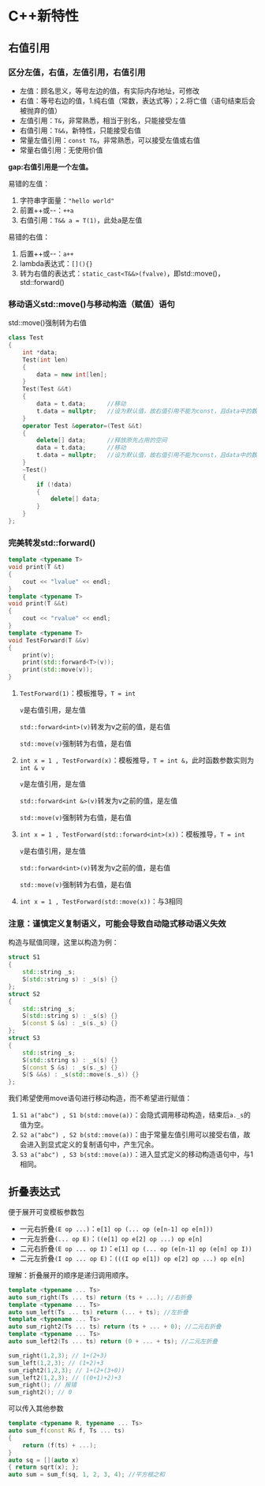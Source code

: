 # C++新特性

## 右值引用

### 区分左值，右值，左值引用，右值引用

- 左值：顾名思义，等号左边的值，有实际内存地址，可修改
- 右值：等号右边的值，1.纯右值（常数，表达式等）；2.将亡值（语句结束后会被抛弃的值）
- 左值引用：`T&`，非常熟悉，相当于别名，只能接受左值
- 右值引用：`T&&`，新特性，只能接受右值
- 常量左值引用：`const T&`，非常熟悉，可以接受左值或右值
- 常量右值引用：无使用价值

**gap:右值引用是一个左值。**

易错的左值：

1. 字符串字面量：`"hello world"`
2. 前置\+\+或\-\-：`++a`
3. 右值引用：`T&& a = T(1)`，此处a是左值

易错的右值：

1. 后置\+\+或\-\-：`a++`
2. lambda表达式：`[](){}`
3. 转为右值的表达式：`static_cast<T&&>(fvalve)`，即std::move()，std::forward()

### 移动语义std::move()与移动构造（赋值）语句

std::move()强制转为右值

```c++
class Test
{
    int *data;
    Test(int len)
    {
        data = new int[len];
    }
    Test(Test &&t)
    {
        data = t.data;		//移动
        t.data = nullptr;	//设为默认值，故右值引用不能为const，且data中的数据不会被释放。
    }
    operator Test &operator=(Test &&t)
    {
        delete[] data;		//释放原先占用的空间
        data = t.data;		//移动
        t.data = nullptr;	//设为默认值，故右值引用不能为const，且data中的数据不会被释放。
    }
    ~Test()
    {
        if (!data)
        {
            delete[] data;
        }
    }
};
```

### 完美转发std::forward()

```c++
template <typename T>
void print(T &t)
{
    cout << "lvalue" << endl;
}
template <typename T>
void print(T &&t)
{
    cout << "rvalue" << endl;
}
template <typename T>
void TestForward(T &&v)
{
    print(v);
    print(std::forward<T>(v));
    print(std::move(v));
}
```

1. `TestForward(1)`：模板推导，`T = int`

   `v`是右值引用，是左值

   `std::forward<int>(v)`转发为v之前的值，是右值

   `std::move(v)`强制转为右值，是右值

2. `int x = 1 , TestForward(x)`：模板推导，`T = int &`，此时函数参数实则为`int & v`

   `v`是左值引用，是左值

   `std::forward<int &>(v)`转发为v之前的值，是左值

   `std::move(v)`强制转为右值，是右值

3. `int x = 1 , TestForward(std::forward<int>(x))`：模板推导，`T = int`

   `v`是右值引用，是左值

   `std::forward<int>(v)`转发为v之前的值，是右值

   `std::move(v)`强制转为右值，是右值

4. `int x = 1 , TestForward(std::move(x))`：与3相同

### 注意：谨慎定义复制语义，可能会导致自动隐式移动语义失效

构造与赋值同理，这里以构造为例：

```c++
struct S1
{
    std::string _s;
    S(std::string s) : _s(s) {}
};
struct S2
{
    std::string _s;
    S(std::string s) : _s(s) {}
    S(const S &s) : _s(s._s) {}
};
struct S3
{
    std::string _s;
    S(std::string s) : _s(s) {}
    S(const S &s) : _s(s._s) {} 
    S(S &&s) : _s(std::move(s._s)) {}
};
```

我们希望使用move语句进行移动构造，而不希望进行赋值：

1. `S1 a("abc") , S1 b(std::move(a))`：会隐式调用移动构造，结束后`a._s`的值为空。
2. `S2 a("abc") , S2 b(std::move(a))`：由于常量左值引用可以接受右值，故会进入到显式定义的复制语句中，产生冗余。
3. `S3 a("abc") , S3 b(std::move(a))`：进入显式定义的移动构造语句中，与1相同。

## 折叠表达式

便于展开可变模板参数包

- 一元右折叠`(E op ...)`：`e[1] op (... op (e[n-1] op e[n]))`
- 一元左折叠`(... op E)`：`((e[1] op e[2] op ...) op e[n]`
- 二元右折叠`(E op ... op I)`：`e[1] op (... op (e[n-1] op (e[n] op I))`
- 二元左折叠`(I op ... op E)`：`(((I op e[1]) op e[2] op ...) op e[n]`

理解：折叠展开的顺序是递归调用顺序。

```c++
template <typename ... Ts>
auto sum_right(Ts ... ts) return (ts + ...); //右折叠
template <typename ... Ts>
auto sum_left(Ts ... ts) return (... + ts); //左折叠
template <typename ... Ts>
auto sum_right2(Ts ... ts) return (ts + ... + 0); //二元右折叠
template <typename ... Ts>
auto sum_left2(Ts ... ts) return (0 + ... + ts); //二元左折叠

sum_right(1,2,3); // 1+(2+3)
sum_left(1,2,3); // (1+2)+3
sum_right2(1,2,3); // 1+(2+(3+0))
sum_left2(1,2,3); // ((0+1)+2)+3
sum_right(); // 报错
sum_right2(); // 0
```

可以传入其他参数

```c++
template <typename R, typename ... Ts>
auto sum_f(const R& f, Ts ... ts)
{
    return (f(ts) + ...);
}
auto sq = [](auto x)
{ return sqrt(x); };
auto sum = sum_f(sq, 1, 2, 3, 4); //平方根之和
```
